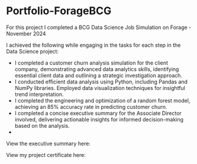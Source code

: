# Portfolio-ForageBCG

For this project I completed a BCG Data Science Job Simulation on Forage - November 2024

I achieved the following while engaging in the tasks for each step in the Data Science project:
- I completed a customer churn analysis simulation for the client company, demonstrating advanced data analytics skills, identifying essential client data and outlining a strategic investigation approach.
- I conducted efficient data analysis using Python, including Pandas and NumPy libraries. Employed data visualization techniques for insightful trend interpretation.
- I completed the engineering and optimization of a random forest model, achieving an 85% accuracy rate in predicting customer churn.
- I completed a concise executive summary for the Associate Director involved, delivering actionable insights for informed decision-making based on the analysis.
- 
View the executive summary here:


View my project certificate here:
